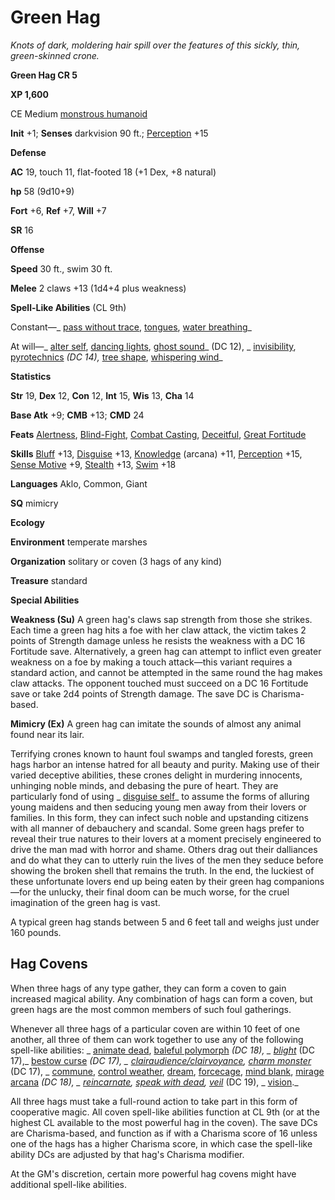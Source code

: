 # Green Hag

_Knots of dark, moldering hair spill over the features of this sickly, thin, green-skinned crone._

**Green Hag CR 5**

**XP 1,600**

CE Medium [monstrous humanoid](creatureTypes.html#_monstrous-humanoid)

**Init** +1; **Senses** darkvision 90 ft.; [Perception](../skills/perception.html#_perception) +15

**Defense**

**AC** 19, touch 11, flat-footed 18 (+1 Dex, +8 natural)

**hp** 58 (9d10+9)

**Fort** +6, **Ref** +7, **Will** +7

**SR** 16

**Offense**

**Speed** 30 ft., swim 30 ft.

**Melee** 2 claws +13 (1d4+4 plus weakness)

**Spell-Like Abilities** (CL 9th)

Constant—_ [pass without trace](../spells/passWithoutTrace.html#_pass-without-trace), [tongues](../spells/tongues.html#_tongues), [water breathing](../spells/waterBreathing.html#_water-breathing)_

At will—_ [alter self](../spells/alterSelf.html#_alter-self), [dancing lights](../spells/dancingLights.html#_dancing-lights), [ghost sound](../spells/ghostSound.html#_ghost-sound)_ (DC 12), _ [invisibility](../spells/invisibility.html#_invisibility), [pyrotechnics](../spells/pyrotechnics.html#_pyrotechnics) _(DC 14),_ [tree shape](../spells/treeShape.html#_tree-shape), [whispering wind](../spells/whisperingWind.html#_whispering-wind)_

**Statistics**

**Str** 19, **Dex** 12, **Con** 12, **Int** 15, **Wis** 13, **Cha** 14

**Base Atk** +9; **CMB** +13; **CMD** 24

**Feats** [Alertness](../feats.html#_alertness), [Blind-Fight](../feats.html#_blind-fight), [Combat Casting](../feats.html#_combat-casting), [Deceitful](../feats.html#_deceitful), [Great Fortitude](../feats.html#_great-fortitude)

**Skills** [Bluff](../skills/bluff.html#_bluff) +13, [Disguise](../skills/disguise.html#_disguise) +13, [Knowledge](../skills/knowledge.html#_knowledge) (arcana) +11, [Perception](../skills/perception.html#_perception) +15, [Sense Motive](../skills/senseMotive.html#_sense-motive) +9, [Stealth](../skills/stealth.html#_stealth) +13, [Swim](../skills/swim.html#_swim) +18

**Languages** Aklo, Common, Giant

**SQ** mimicry

**Ecology**

**Environment** temperate marshes

**Organization** solitary or coven (3 hags of any kind)

**Treasure** standard

**Special Abilities**

**Weakness (Su)** A green hag's claws sap strength from those she strikes. Each time a green hag hits a foe with her claw attack, the victim takes 2 points of Strength damage unless he resists the weakness with a DC 16 Fortitude save. Alternatively, a green hag can attempt to inflict even greater weakness on a foe by making a touch attack—this variant requires a standard action, and cannot be attempted in the same round the hag makes claw attacks. The opponent touched must succeed on a DC 16 Fortitude save or take 2d4 points of Strength damage. The save DC is Charisma-based.

**Mimicry (Ex)** A green hag can imitate the sounds of almost any animal found near its lair.

Terrifying crones known to haunt foul swamps and tangled forests, green hags harbor an intense hatred for all beauty and purity. Making use of their varied deceptive abilities, these crones delight in murdering innocents, unhinging noble minds, and debasing the pure of heart. They are particularly fond of using _ [disguise self](../spells/disguiseSelf.html#_disguise-self)_ to assume the forms of alluring young maidens and then seducing young men away from their lovers or families. In this form, they can infect such noble and upstanding citizens with all manner of debauchery and scandal. Some green hags prefer to reveal their true natures to their lovers at a moment precisely engineered to drive the man mad with horror and shame. Others drag out their dalliances and do what they can to utterly ruin the lives of the men they seduce before showing the broken shell that remains the truth. In the end, the luckiest of these unfortunate lovers end up being eaten by their green hag companions—for the unlucky, their final doom can be much worse, for the cruel imagination of the green hag is vast.

A typical green hag stands between 5 and 6 feet tall and weighs just under 160 pounds.

## Hag Covens

When three hags of any type gather, they can form a coven to gain increased magical ability. Any combination of hags can form a coven, but green hags are the most common members of such foul gatherings.

Whenever all three hags of a particular coven are within 10 feet of one another, all three of them can work together to use any of the following spell-like abilities: _ [animate dead](../spells/animateDead.html#_animate-dead), [baleful polymorph](../spells/balefulPolymorph.html#_baleful-polymorph) _(DC 18), _ [blight](../spells/blight.html#_blight)_ (DC 17),_ [bestow curse](../spells/bestowCurse.html#_bestow-curse) _(DC 17), _ [clairaudience/clairvoyance](../spells/clairaudienceClairvoyance.html#_clairaudience-clairvoyance), [charm monster](../spells/charmMonster.html#_charm-monster)_ (DC 17), _ [commune](../spells/commune.html#_commune), [control weather](../spells/controlWeather.html#_control-weather), [dream](../spells/dream.html#_dream), [forcecage](../spells/forcecage.html#_forcecage), [mind blank](../spells/mindBlank.html#_mind-blank), [mirage arcana](../spells/mirageArcana.html#_mirage-arcana) _(DC 18), _ [reincarnate](../spells/reincarnate.html#_reincarnate), [speak with dead](../spells/speakWithDead.html#_speak-with-dead), [veil](../spells/veil.html#_veil)_ (DC 19), _ [vision](../spells/vision.html#_vision)._

All three hags must take a full-round action to take part in this form of cooperative magic. All coven spell-like abilities function at CL 9th (or at the highest CL available to the most powerful hag in the coven). The save DCs are Charisma-based, and function as if with a Charisma score of 16 unless one of the hags has a higher Charisma score, in which case the spell-like ability DCs are adjusted by that hag's Charisma modifier.

At the GM's discretion, certain more powerful hag covens might have additional spell-like abilities.

